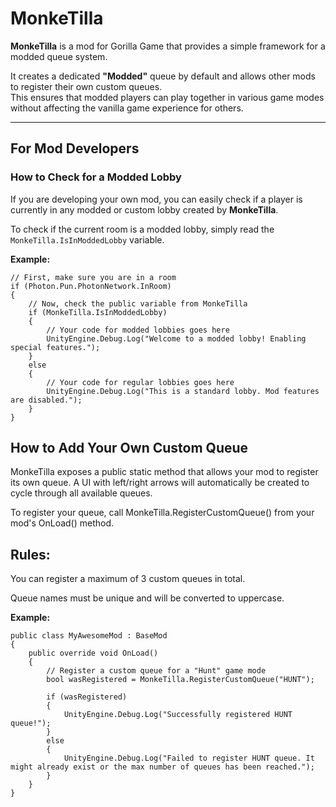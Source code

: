 # MonkeTilla

**MonkeTilla** is a mod for Gorilla Game that provides a simple framework for a modded queue system.  

It creates a dedicated **"Modded"** queue by default and allows other mods to register their own custom queues.  
This ensures that modded players can play together in various game modes without affecting the vanilla game experience for others.  

---

## For Mod Developers

### How to Check for a Modded Lobby
If you are developing your own mod, you can easily check if a player is currently in any modded or custom lobby created by **MonkeTilla**.  

To check if the current room is a modded lobby, simply read the `MonkeTilla.IsInModdedLobby` variable.

**Example:**
```
// First, make sure you are in a room
if (Photon.Pun.PhotonNetwork.InRoom)
{
    // Now, check the public variable from MonkeTilla
    if (MonkeTilla.IsInModdedLobby)
    {
        // Your code for modded lobbies goes here
        UnityEngine.Debug.Log("Welcome to a modded lobby! Enabling special features.");
    }
    else
    {
        // Your code for regular lobbies goes here
        UnityEngine.Debug.Log("This is a standard lobby. Mod features are disabled.");
    }
} 
```

## How to Add Your Own Custom Queue

MonkeTilla exposes a public static method that allows your mod to register its own queue.
A UI with left/right arrows will automatically be created to cycle through all available queues.

To register your queue, call MonkeTilla.RegisterCustomQueue() from your mod's OnLoad() method.

## Rules:

You can register a maximum of 3 custom queues in total.

Queue names must be unique and will be converted to uppercase.

**Example:**
```
public class MyAwesomeMod : BaseMod
{
    public override void OnLoad()
    {
        // Register a custom queue for a "Hunt" game mode
        bool wasRegistered = MonkeTilla.RegisterCustomQueue("HUNT");

        if (wasRegistered)
        {
            UnityEngine.Debug.Log("Successfully registered HUNT queue!");
        }
        else
        {
            UnityEngine.Debug.Log("Failed to register HUNT queue. It might already exist or the max number of queues has been reached.");
        }
    }
}
```

